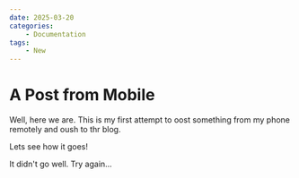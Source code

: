 ```yaml
---
date: 2025-03-20
categories:
    - Documentation
tags: 
    - New
---
```



# A Post from Mobile

Well, here we are. This is my first attempt to oost something from my phone remotely and oush to thr blog. 

Lets see how it goes! 

It didn't go well.  Try again...